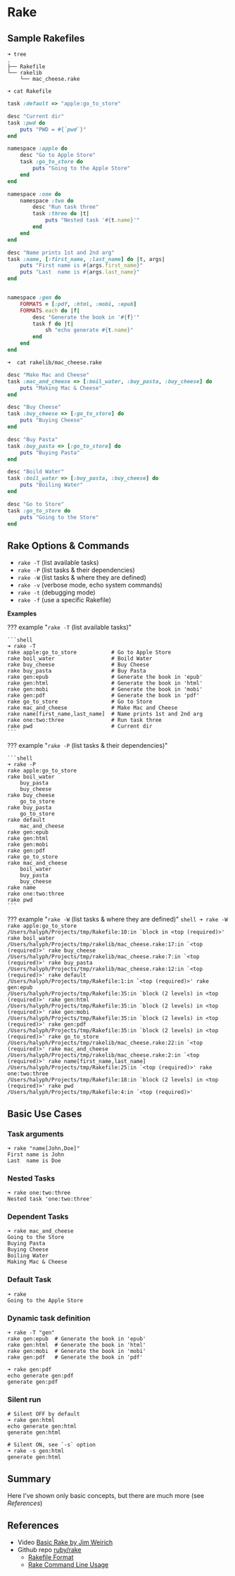 # Rake

## Sample Rakefiles

```shell
➜ tree
.
├── Rakefile
└── rakelib
    └── mac_cheese.rake
```

`➜ cat Rakefile`

```ruby
task :default => "apple:go_to_store"

desc "Current dir"
task :pwd do
    puts "PWD = #{`pwd`}"
end

namespace :apple do
    desc "Go to Apple Store"
    task :go_to_store do
        puts "Going to the Apple Store"
    end
end

namespace :one do
    namespace :two do
        desc "Run task three"
        task :three do |t|
            puts "Nested task '#{t.name}'"
        end
    end
end

desc "Name prints 1st and 2nd arg"
task :name, [:first_name, :last_name] do |t, args|
    puts "First name is #{args.first_name}"
    puts "Last  name is #{args.last_name}"
end


namespace :gen do
    FORMATS = [:pdf, :html, :mobi, :epub]
    FORMATS.each do |f|
        desc "Generate the book in '#{f}'"
        task f do |t|
            sh "echo generate #{t.name}"
        end
    end
end
```

`➜  cat rakelib/mac_cheese.rake`

```ruby
desc "Make Mac and Cheese"
task :mac_and_cheese => [:boil_water, :buy_pasta, :buy_cheese] do
    puts "Making Mac & Cheese"
end

desc "Buy Cheese"
task :buy_cheese => [:go_to_store] do
    puts "Buying Cheese"
end

desc "Buy Pasta"
task :buy_pasta => [:go_to_store] do
    puts "Buying Pasta"
end

desc "Boild Water"
task :boil_water => [:buy_pasta, :buy_cheese] do
    puts "Boiling Water"
end

desc "Go to Store"
task :go_to_store do
    puts "Going to the Store"
end
```

## Rake Options & Commands

- `rake -T` (list available tasks)
- `rake -P` (list tasks & their dependencies)
- `rake -W` (list tasks & where they are defined)
- `rake -v` (verbose mode, echo system commands)
- `rake -t` (debugging mode)
- `rake -f` (use a specific Rakefile)

**Examples**

??? example "`rake -T` (list available tasks)"

    ```shell
    ➜ rake -T
    rake apple:go_to_store           # Go to Apple Store
    rake boil_water                  # Boild Water
    rake buy_cheese                  # Buy Cheese
    rake buy_pasta                   # Buy Pasta
    rake gen:epub                    # Generate the book in 'epub'
    rake gen:html                    # Generate the book in 'html'
    rake gen:mobi                    # Generate the book in 'mobi'
    rake gen:pdf                     # Generate the book in 'pdf'
    rake go_to_store                 # Go to Store
    rake mac_and_cheese              # Make Mac and Cheese
    rake name[first_name,last_name]  # Name prints 1st and 2nd arg
    rake one:two:three               # Run task three
    rake pwd                         # Current dir
    ```

??? example "`rake -P` (list tasks & their dependencies)"

    ```shell
    ➜ rake -P
    rake apple:go_to_store
    rake boil_water
        buy_pasta
        buy_cheese
    rake buy_cheese
        go_to_store
    rake buy_pasta
        go_to_store
    rake default
        mac_and_cheese
    rake gen:epub
    rake gen:html
    rake gen:mobi
    rake gen:pdf
    rake go_to_store
    rake mac_and_cheese
        boil_water
        buy_pasta
        buy_cheese
    rake name
    rake one:two:three
    rake pwd
    ```

??? example "`rake -W` (list tasks & where they are defined)"
    ```shell
    ➜ rake -W
    rake apple:go_to_store              /Users/halyph/Projects/tmp/Rakefile:10:in `block in <top (required)>'
    rake boil_water                     /Users/halyph/Projects/tmp/rakelib/mac_cheese.rake:17:in `<top (required)>'
    rake buy_cheese                     /Users/halyph/Projects/tmp/rakelib/mac_cheese.rake:7:in `<top (required)>'
    rake buy_pasta                      /Users/halyph/Projects/tmp/rakelib/mac_cheese.rake:12:in `<top (required)>'
    rake default                        /Users/halyph/Projects/tmp/Rakefile:1:in `<top (required)>'
    rake gen:epub                       /Users/halyph/Projects/tmp/Rakefile:35:in `block (2 levels) in <top (required)>'
    rake gen:html                       /Users/halyph/Projects/tmp/Rakefile:35:in `block (2 levels) in <top (required)>'
    rake gen:mobi                       /Users/halyph/Projects/tmp/Rakefile:35:in `block (2 levels) in <top (required)>'
    rake gen:pdf                        /Users/halyph/Projects/tmp/Rakefile:35:in `block (2 levels) in <top (required)>'
    rake go_to_store                    /Users/halyph/Projects/tmp/rakelib/mac_cheese.rake:22:in `<top (required)>'
    rake mac_and_cheese                 /Users/halyph/Projects/tmp/rakelib/mac_cheese.rake:2:in `<top (required)>'
    rake name[first_name,last_name]     /Users/halyph/Projects/tmp/Rakefile:25:in `<top (required)>'
    rake one:two:three                  /Users/halyph/Projects/tmp/Rakefile:18:in `block (2 levels) in <top (required)>'
    rake pwd                            /Users/halyph/Projects/tmp/Rakefile:4:in `<top (required)>'
    ```

## Basic Use Cases

### Task arguments

```shell
➜ rake "name[John,Doe]"
First name is John
Last  name is Doe
```

### Nested Tasks

```shell
➜ rake one:two:three
Nested task 'one:two:three'
```

### Dependent Tasks

```shell
➜ rake mac_and_cheese
Going to the Store
Buying Pasta
Buying Cheese
Boiling Water
Making Mac & Cheese
```

### Default Task

```shell
➜ rake
Going to the Apple Store
```

### Dynamic task definition

```shell
➜ rake -T "gen"
rake gen:epub  # Generate the book in 'epub'
rake gen:html  # Generate the book in 'html'
rake gen:mobi  # Generate the book in 'mobi'
rake gen:pdf   # Generate the book in 'pdf'

➜ rake gen:pdf
echo generate gen:pdf
generate gen:pdf
```

### Silent run

```shell
# Silent OFF by default
➜ rake gen:html
echo generate gen:html
generate gen:html

# Silent ON, see `-s` option
➜ rake -s gen:html
generate gen:html
```

## Summary

Here I've shown only basic concepts, but there are much more (see *References*)

## References

- Video [Basic Rake by Jim Weirich](https://www.youtube.com/watch?v=AFPWDzHWjEY)
- Github repo [ruby/rake](https://github.com/ruby/rake)
  - [Rakefile Format](https://github.com/ruby/rake/blob/master/doc/rakefile.rdoc)
  - [Rake Command Line Usage](https://github.com/ruby/rake/blob/master/doc/command_line_usage.rdoc)
